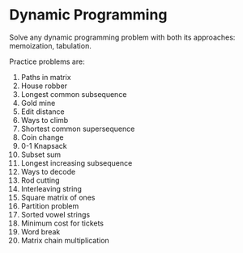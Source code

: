 # Dynamic Programming
Solve any dynamic programming problem with both its approaches: memoization, tabulation.

Practice problems are:

1. Paths in matrix
2. House robber
3. Longest common subsequence
4. Gold mine
5. Edit distance
6. Ways to climb
7. Shortest common supersequence
8. Coin change
9. 0-1 Knapsack
10. Subset sum
11. Longest increasing subsequence
12. Ways to decode
13. Rod cutting
14. Interleaving string
15. Square matrix of ones
16. Partition problem
17. Sorted vowel strings
18. Minimum cost for tickets
19. Word break
20. Matrix chain multiplication

